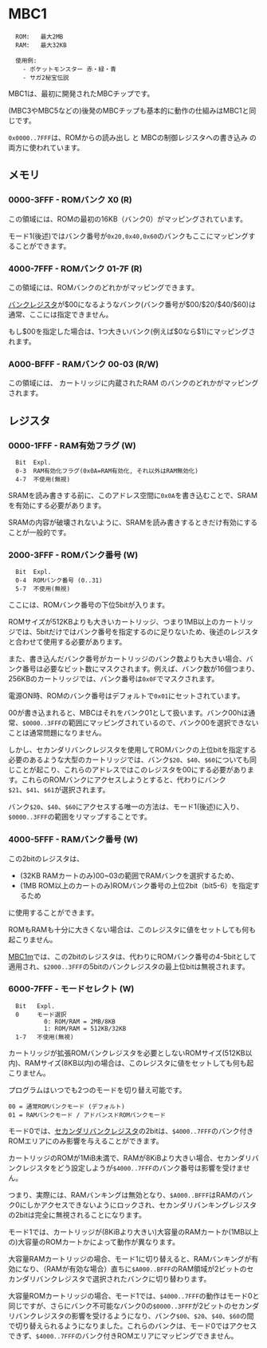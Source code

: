# MBC1

```
  ROM:   最大2MB
  RAM:   最大32KB

  使用例:
    - ポケットモンスター 赤・緑・青
    - サガ2秘宝伝説
```

MBC1は、最初に開発されたMBCチップです。

(MBC3やMBC5などの)後発のMBCチップも基本的に動作の仕組みはMBC1と同じです。

`0x0000..7FFF`は、ROMからの読み出し と MBCの制御レジスタへの書き込み の両方に使われています。

## メモリ

### 0000-3FFF - ROMバンク X0 (R)

この領域には、ROMの最初の16KB（バンク0）がマッピングされています。

モード1(後述)ではバンク番号が`0x20,0x40,0x60`のバンクもここにマッピングすることができます。

### 4000-7FFF - ROMバンク 01-7F (R)

この領域には、ROMバンクのどれかがマッピングできます。

[バンクレジスタ](#2000-3fff---romバンク番号-w)が\$00になるようなバンク(バンク番号が\$00/\$20/\$40/\$60)は通常、ここには指定できません。

もし\$00を指定した場合は、1つ大きいバンク(例えば\$0なら\$1)にマッピングされます。

### A000-BFFF - RAMバンク 00-03 (R/W)

この領域には、 カートリッジに内蔵されたRAM のバンクのどれかがマッピングされます。

## レジスタ

### 0000-1FFF - RAM有効フラグ (W)

```
  Bit  Expl.
  0-3  RAM有効化フラグ(0x0A=RAM有効化, それ以外はRAM無効化)
  4-7  不使用(無視)
```

SRAMを読み書きする前に、このアドレス空間に`0x0A`を書き込むことで、SRAMを有効にする必要があります。

SRAMの内容が破壊されないように、SRAMを読み書きするときだけ有効にすることが一般的です。

### 2000-3FFF - ROMバンク番号 (W)

```
  Bit  Expl.
  0-4  ROMバンク番号 (0..31)
  5-7  不使用(無視)
```

ここには、ROMバンク番号の下位5bitが入ります。

ROMサイズが512KBよりも大きいカートリッジ、つまり1MB以上のカートリッジでは、5bitだけではバンク番号を指定するのに足りないため、後述のレジスタと合わせて使用する必要があります。

また、書き込んだバンク番号がカートリッジのバンク数よりも大きい場合、バンク番号は必要なビット数にマスクされます。例えば、バンク数が16個つまり、256KBのカートリッジでは、バンク番号は`0x0F`でマスクされます。

電源ON時、ROMのバンク番号はデフォルトで`0x01`にセットされています。

00が書き込まれると、MBCはそれをバンク01として扱います。バンク00hは通常、`$0000..3FFF`の範囲にマッピングされているので、バンク00を選択できないことは通常問題になりません。

しかし、セカンダリバンクレジスタを使用してROMバンクの上位bitを指定する必要のあるような大型のカートリッジでは、バンク`$20`、`$40`、`$60`についても同じことが起こり、これらのアドレスではこのレジスタを00にする必要があります。これらのROMバンクにアクセスしようとすると、代わりにバンク`$21`、`$41`、`$61`が選択されます。

バンク`$20`、`$40`、`$60`にアクセスする唯一の方法は、モード1(後述)に入り、`$0000..3FFF`の範囲をリマップすることです。

### 4000-5FFF - RAMバンク番号 (W)

この2bitのレジスタは、

- (32KB RAMカートのみ)00~03の範囲でRAMバンクを選択するため、
- (1MB ROM以上のカートのみ)ROMバンク番号の上位2bit（bit5-6）を指定するため

に使用することができます。

ROMもRAMも十分に大きくない場合は、このレジスタに値をセットしても何も起こりません。

[MBC1m](mbc1m.md#mbc1m)では、この2bitのレジスタは、代わりにROMバンク番号の4-5bitとして適用され、`$2000..3FFF`の5bitのバンクレジスタの最上位bitは無視されます。

### 6000-7FFF - モードセレクト (W)

```
  Bit   Expl.
  0     モード選択
          0: ROM/RAM = 2MB/8KB
          1: ROM/RAM = 512KB/32KB
  1-7   不使用(無視)
```

カートリッジが拡張ROMバンクレジスタを必要としないROMサイズ(512KB以内)、RAMサイズ(8KB以内)の場合は、このレジスタに値をセットしても何も起こりません。

プログラムはいつでも2つのモードを切り替え可能です。

```
00 = 通常ROMバンクモード (デフォルト)
01 = RAMバンクモード / アドバンスドROMバンクモード
```

モード0では、[セカンダリバンクレジスタ](#4000-5fff---ramバンク番号--romバンク番号の上位bit-w)の2bitは、`$4000..7FFF`のバンク付きROMエリアにのみ影響を与えることができます。

カートリッジのROMが1MiB未満で、RAMが8KiBより大きい場合、セカンダリバンクレジスタをどう設定しようが`$4000..7FFF`のバンク番号は影響を受けません。

つまり、実際には、RAMバンキングは無効となり、`$A000..BFFF`はRAMのバンク0にしかアクセスできないようにロックされ、セカンダリバンキングレジスタの2bitは完全に無視されることになります。

モード1では、カートリッジが(8KiBより大きい)大容量のRAMカートか(1MB以上の)大容量のROMカートかによって動作が異なります。

大容量RAMカートリッジの場合、モード1に切り替えると、RAMバンキングが有効になり、（RAMが有効な場合）直ちに`$A000..BFFF`のRAM領域が2ビットのセカンダリバンクレジスタで選択されたバンクに切り替わります。

大容量ROMカートリッジの場合、モード1では、`$4000..7FFF`の動作はモード0と同じですが、さらにバンク不可能なバンク0の`$0000..3FFF`が2ビットのセカンダリバンクレジスタの影響を受けるようになり、バンク`$00`、`$20`、`$40`、`$60`の間で切り替えられるようになりました。これらのバンクは、モード0ではアクセスできず、`$4000..7FFF`のバンク付きROMエリアにマッピングできません。
